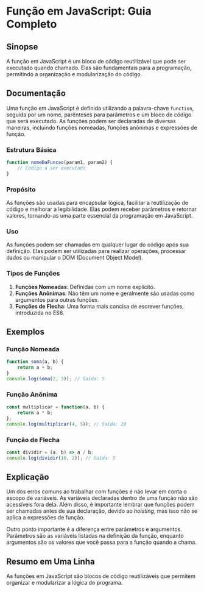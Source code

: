 <!--
Meta Description: # Função em JavaScript: Guia Completo ## Sinopse A função em JavaScript é um bloco de código reutilizável que pode ser executado quando chamado. Elas ...
Meta Keywords: funções, função, javascript, código, são
-->

# Função em JavaScript: Guia Completo

## Sinopse
A função em JavaScript é um bloco de código reutilizável que pode ser executado quando chamado. Elas são fundamentais para a programação, permitindo a organização e modularização do código.

## Documentação
Uma função em JavaScript é definida utilizando a palavra-chave `function`, seguida por um nome, parênteses para parâmetros e um bloco de código que será executado. As funções podem ser declaradas de diversas maneiras, incluindo funções nomeadas, funções anônimas e expressões de função.

### Estrutura Básica
```javascript
function nomeDaFuncao(param1, param2) {
    // Código a ser executado
}
```

### Propósito
As funções são usadas para encapsular lógica, facilitar a reutilização de código e melhorar a legibilidade. Elas podem receber parâmetros e retornar valores, tornando-as uma parte essencial da programação em JavaScript.

### Uso
As funções podem ser chamadas em qualquer lugar do código após sua definição. Elas podem ser utilizadas para realizar operações, processar dados ou manipular o DOM (Document Object Model).

### Tipos de Funções
1. **Funções Nomeadas**: Definidas com um nome explícito.
2. **Funções Anônimas**: Não têm um nome e geralmente são usadas como argumentos para outras funções.
3. **Funções de Flecha**: Uma forma mais concisa de escrever funções, introduzida no ES6.

## Exemplos
### Função Nomeada
```javascript
function soma(a, b) {
    return a + b;
}
console.log(soma(2, 3)); // Saída: 5
```

### Função Anônima
```javascript
const multiplicar = function(a, b) {
    return a * b;
};
console.log(multiplicar(4, 5)); // Saída: 20
```

### Função de Flecha
```javascript
const dividir = (a, b) => a / b;
console.log(dividir(10, 2)); // Saída: 5
```

## Explicação
Um dos erros comuns ao trabalhar com funções é não levar em conta o escopo de variáveis. As variáveis declaradas dentro de uma função não são acessíveis fora dela. Além disso, é importante lembrar que funções podem ser chamadas antes de sua declaração, devido ao *hoisting*, mas isso não se aplica a expressões de função.

Outro ponto importante é a diferença entre parâmetros e argumentos. Parâmetros são as variáveis listadas na definição da função, enquanto argumentos são os valores que você passa para a função quando a chama.

## Resumo em Uma Linha
As funções em JavaScript são blocos de código reutilizáveis que permitem organizar e modularizar a lógica do programa.